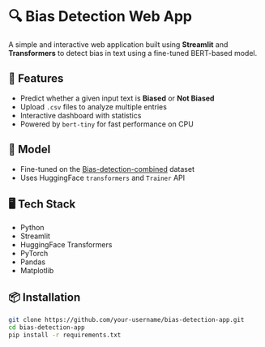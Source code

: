 # 🔍 Bias Detection Web App

A simple and interactive web application built using **Streamlit** and **Transformers** to detect bias in text using a fine-tuned BERT-based model.

## 🚀 Features

- Predict whether a given input text is **Biased** or **Not Biased**
- Upload `.csv` files to analyze multiple entries
- Interactive dashboard with statistics
- Powered by `bert-tiny` for fast performance on CPU

## 🧠 Model

- Fine-tuned on the [Bias-detection-combined](https://huggingface.co/datasets/pranjali97/Bias-detection-combined) dataset
- Uses HuggingFace `transformers` and `Trainer` API

## 🖥️ Tech Stack

- Python
- Streamlit
- HuggingFace Transformers
- PyTorch
- Pandas
- Matplotlib

## 📦 Installation

```bash
git clone https://github.com/your-username/bias-detection-app.git
cd bias-detection-app
pip install -r requirements.txt
